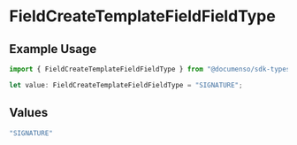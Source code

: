 # FieldCreateTemplateFieldFieldType

## Example Usage

```typescript
import { FieldCreateTemplateFieldFieldType } from "@documenso/sdk-typescript/models/operations";

let value: FieldCreateTemplateFieldFieldType = "SIGNATURE";
```

## Values

```typescript
"SIGNATURE"
```